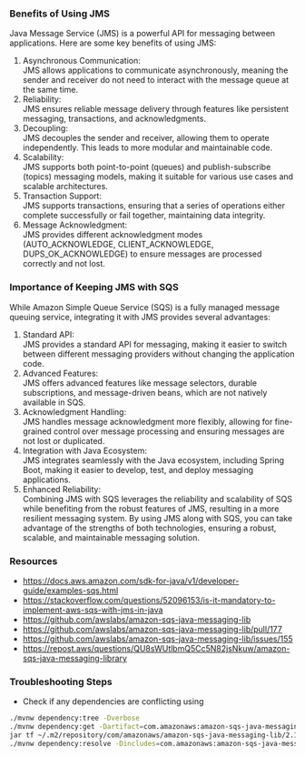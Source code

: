### Benefits of Using JMS
Java Message Service (JMS) is a powerful API for messaging between applications. Here are some key benefits of using JMS:  
1. Asynchronous Communication:  
JMS allows applications to communicate asynchronously, meaning the sender and receiver do not need to interact with the message queue at the same time.
2. Reliability:  
JMS ensures reliable message delivery through features like persistent messaging, transactions, and acknowledgments.
3. Decoupling:  
JMS decouples the sender and receiver, allowing them to operate independently. This leads to more modular and maintainable code.
4. Scalability:  
JMS supports both point-to-point (queues) and publish-subscribe (topics) messaging models, making it suitable for various use cases and scalable architectures.
5. Transaction Support:  
JMS supports transactions, ensuring that a series of operations either complete successfully or fail together, maintaining data integrity.
6. Message Acknowledgment:  
JMS provides different acknowledgment modes (AUTO_ACKNOWLEDGE, CLIENT_ACKNOWLEDGE, DUPS_OK_ACKNOWLEDGE) to ensure messages are processed correctly and not lost.

### Importance of Keeping JMS with SQS
While Amazon Simple Queue Service (SQS) is a fully managed message queuing service, integrating it with JMS provides several advantages:  
1. Standard API:  
JMS provides a standard API for messaging, making it easier to switch between different messaging providers without changing the application code.
2. Advanced Features:  
JMS offers advanced features like message selectors, durable subscriptions, and message-driven beans, which are not natively available in SQS.
3. Acknowledgment Handling:  
JMS handles message acknowledgment more flexibly, allowing for fine-grained control over message processing and ensuring messages are not lost or duplicated.
4. Integration with Java Ecosystem:  
JMS integrates seamlessly with the Java ecosystem, including Spring Boot, making it easier to develop, test, and deploy messaging applications.
5. Enhanced Reliability:  
Combining JMS with SQS leverages the reliability and scalability of SQS while benefiting from the robust features of JMS, resulting in a more resilient messaging system.
By using JMS along with SQS, you can take advantage of the strengths of both technologies, ensuring a robust, scalable, and maintainable messaging solution.

### Resources
- https://docs.aws.amazon.com/sdk-for-java/v1/developer-guide/examples-sqs.html
- https://stackoverflow.com/questions/52096153/is-it-mandatory-to-implement-aws-sqs-with-jms-in-java
- https://github.com/awslabs/amazon-sqs-java-messaging-lib
- https://github.com/awslabs/amazon-sqs-java-messaging-lib/pull/177
- https://github.com/awslabs/amazon-sqs-java-messaging-lib/issues/155
- https://repost.aws/questions/QU8sWUtlbmQ5Cc5N82jsNkuw/amazon-sqs-java-messaging-library


### Troubleshooting Steps
- Check if any dependencies are conflicting using
```sh
./mvnw dependency:tree -Dverbose
./mvnw dependency:get -Dartifact=com.amazonaws:amazon-sqs-java-messaging-lib:2.1.3
jar tf ~/.m2/repository/com/amazonaws/amazon-sqs-java-messaging-lib/2.1.3/amazon-sqs-java-messaging-lib-2.1.3.jar
./mvnw dependency:resolve -Dincludes=com.amazonaws:amazon-sqs-java-messaging-lib
```

